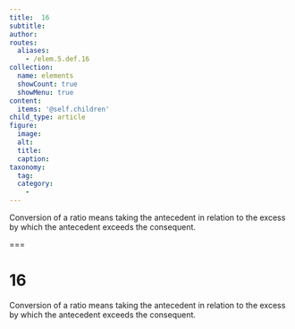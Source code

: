 ```yaml
---
title:  16
subtitle: 
author:
routes:
  aliases:
    - /elem.5.def.16
collection:
  name: elements
  showCount: true
  showMenu: true
content:
  items: '@self.children'
child_type: article
figure:
  image:
  alt:
  title:
  caption:
taxonomy:
  tag:
  category:
    - 
---
```


<p><hi rend="bold">Conversion of a ratio</hi> means taking the antecedent in relation to the excess by which the antecedent exceeds the consequent.</p>

===

<h1>16</h1>
<p><span class="bold">Conversion of a ratio</span> means taking the antecedent in relation to the excess by which the antecedent exceeds the consequent.</p>
